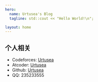 ```yaml
---
hero:
  name: Urtusea's Blog
  tagline: std::cout << "Hello World!\n";

layout: home
---
```


## 个人相关

- Codeforces: [Urtusea](https://codeforces.com/profile/Urtusea)
- Atcoder: [Urtusea](https://atcoder.jp/users/Urtusea)
- Github: [Urtusea](https://github.com/Urtusea)
- QQ: 235233555